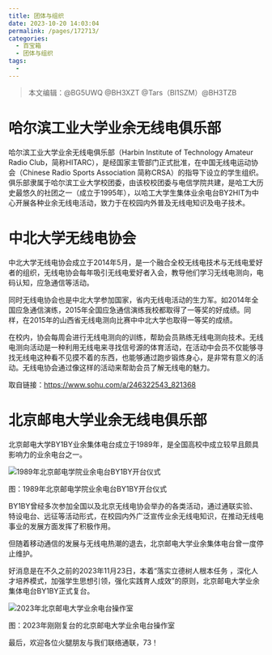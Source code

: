 ```yaml
---
title: 团体与组织
date: 2023-10-20 14:03:04
permalink: /pages/172713/
categories:
  - 百宝箱
  - 团体与组织
tags:
  - 
---
```

> 本文编辑：@BG5UWQ @BH3XZT @Tars（BI1SZM）@BH3TZB

# 哈尔滨工业大学业余无线电俱乐部

哈尔滨工业大学业余无线电俱乐部（Harbin Institute of Technology Amateur Radio Club，简称HITARC），是经国家主管部门正式批准，在中国无线电运动协会（Chinese Radio Sports Association 简称CRSA）的指导下设立的学生组织。俱乐部隶属于哈尔滨工业大学校团委，由该校校团委与电信学院共建，是哈工大历史最悠久的社团之一（成立于1995年），以哈工大学生集体业余电台BY2HIT为中心开展各种业余无线电活动，致力于在校园内外普及无线电知识及电子技术。

# 中北大学无线电协会

中北大学无线电协会成立于2014年5月，是一个融合全校无线电技术与无线电爱好者的组织，无线电协会每年吸引无线电爱好者入会，教导他们学习无线电测向，电码认知，应急通信等活动。

同时无线电协会也是中北大学参加国家，省内无线电活动的生力军。如2014年全国应急通信演练，2015年全国应急通信演练我校都取得了一等奖的好成绩。同样，在2015年的山西省无线电测向比赛中中北大学也取得一等奖的成绩。

在校内，协会每周会进行无线电测向的训练，帮助会员熟练无线电测向技术。无线电测向活动是一种利用无线电来寻找信号源的体育活动，在活动中会员不仅能够寻找无线电这种看不见摸不着的东西，也能够通过跑步锻炼身心，是非常有意义的活动。无线电协会通过像这样的活动来帮助会员了解无线电的魅力。

取自链接：https://www.sohu.com/a/246322543_821368

# 北京邮电大学业余无线电俱乐部

北京邮电大学BY1BY业余集体电台成立于1989年，是全国高校中成立较早且颇具影响力的业余电台之一。

![1989年北京邮电学院业余电台BY1BY开台仪式](/img/0208/tars_1989.png)

图：1989年北京邮电学院业余电台BY1BY开台仪式

BY1BY曾经多次参加全国以及北京无线电协会举办的各类活动，通过通联实验、特设电台、远征等活动形式，在校园内外广泛宣传业余无线电知识，在推动无线电事业的发展方面发挥了积极作用。

但随着移动通信的发展与无线电热潮的退去，北京邮电大学业余集体电台曾一度停止维护。

好消息是在不久之前的2023年11月23日，本着“落实立德树人根本任务 ，深化人才培养模式，加强学生思想引领，强化实践育人成效”的原则，北京邮电大学业余集体电台BY1BY正式复台。

![2023年北京邮电大学业余电台操作室](/img/0208/tars_2023.jpg)

图：2023年刚刚复台的北京邮电大学业余电台操作室

最后，欢迎各位火腿朋友与我们联络通联，73！